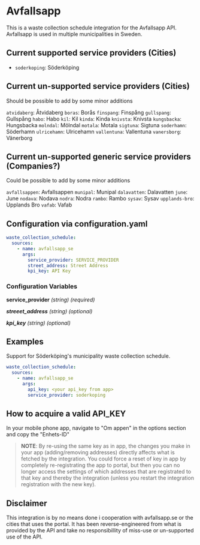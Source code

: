 # Avfallsapp

This is a waste collection schedule integration for the Avfallsapp API. Avfallsapp is used in multiple municipalities in Sweden.

## Current supported service providers (Cities)
<!--Begin of service section-->
- `soderkoping`: Söderköping
<!--End of service section-->

## Current un-supported service providers (Cities)

Should be possible to add by some minor additions
<!--Begin of service section-->
`atvidaberg`: Åtvidaberg
`boras`: Borås
`finspang`: Finspång
`gullspang`: Gullspång
`habo`: Habo
`kil`: Kil
`kinda`: Kinda
`knivsta`: Knivsta
`kungsbacka`: Hungsbacka
`molndal`: Mölndal
`motala`: Motala
`sigtuna`: Sigtuna
`soderhamn`: Söderhamn
`ulricehamn`: Ulricehamn
`vallentuna`: Vallentuna
`vanersborg`: Vänerborg
<!--End of service section-->

## Current un-supported generic service providers (Companies?)

Could be possible to add by some minor additions
<!--Begin of service section-->
`avfallsappen`: Avfallsappen
`munipal`: Munipal
`dalavatten`: Dalavatten
`june`: June
`nodava`: Nodava
`nodra`: Nodra
`rambo`: Rambo
`sysav`: Sysav
`upplands-bro`: Upplands Bro
`vafab`: Vafab
<!--End of service section-->

## Configuration via configuration.yaml

```yaml
waste_collection_schedule:
  sources:
    - name: avfallsapp_se
      args:
        service_provider: SERVICE_PROVIDER
        street_address: Street Address
        kpi_key: API Key
```

### Configuration Variables

**service_provider**
*(string) (required)*

***streeet_address***
*(string) (optional)*

***kpi_key***
*(string) (optional)*

## Examples

Support for Söderköping's municipality waste collection schedule.

```yaml
waste_collection_schedule:
  sources:
    - name: avfallsapp_se
      args:
        api_key: <your api_key from app>
        service_provider: soderkoping
```

## How to acquire a valid API_KEY

In your mobile phone app, navigate to "Om appen" in the options section and copy the "Enhets-ID"

> **NOTE**: By re-using the same key as in app, the changes you make in your app (adding/removing addresses) directly affects what is fetched by the integration. You could force a reset of key in app by completely re-registrating the app to portal, but then you can no longer access the settings of which addresses that are registrated to that key and thereby the integration (unless you restart the integration registration with the new key).

## Disclaimer

This integration is by no means done i cooperation with avfallsapp.se or the cities that uses the portal. It has been reverse-engineered from what is provided by the API and take no responsibillity of miss-use or un-supported use of the API.
